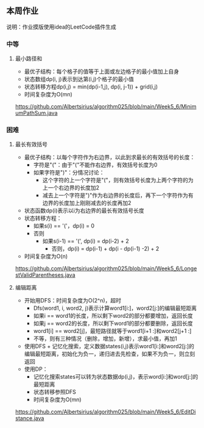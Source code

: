 ## 本周作业

说明：作业摸版使用idea的LeetCode插件生成

### 中等

1. 最小路径和 

   - 最优子结构：每个格子的值等于上面或左边格子的最小值加上自身
   - 状态数组dp(i, j)表示到达第(i,j)个格子的最小值
   - 状态转移方程dp(i,j) = min(dp(i-1,j), dp(i, j-1)) + grid(i,j)
   - 时间复杂度为O(mn)

   https://github.com/Albertsirius/algorithm025/blob/main/Week5_6/MinimumPathSum.java

### 困难

1. 最长有效括号

   - 最优子结构：以每个字符作为右边界，以此到求最长的有效括号的长度：
     - 字符是"("：由于"("不能作右边界，有效括号长度为0
     - 如果字符是")"：分情况讨论：
       - 这个字符的上一个字符是"("，则有效括号长度为上两个字符的为上一个右边界的长度加2
       - 减去上一个字符是")"作为右边界的长度后，再下一个字符作为有边界的长度加上刚刚减去的长度再加2
   - 状态函数dp(i)表示以i为右边界的最长有效括号长度
   - 状态转移方程：
     - 如果s(i) == '('，dp(i) = 0
     - 否则
       - 如果s(i-1) == '(', dp(i) = dp(i-2) + 2
         - 否则，dp(i) = dp(i-1) + dp(i - dp(i-1) -2) + 2
   - 时间复杂度为O(n)

   https://github.com/Albertsirius/algorithm025/blob/main/Week5_6/LongestValidParentheses.java

2. 编辑距离

   - 开始用DFS：时间复杂度为O(2^n)，超时
     - Dfs(word1, i,  word2, j)表示计算word1[i:]，word2[j:]的编辑最短距离
     - 如果i == word1的长度，所以剩下word2的部分都要增加，返回长度
     - 如果j == word2的长度，所以剩下word1的部分都要删除，返回长度
     - word1[i] == word2[j]，最短路径就等于word1[i+1 :]和word2[j+1 :]
     - 不等，则有三种情况（删除，增加，新增），求最小值，再加1
   - 使用DFS + 记忆化搜索，定义数据states(i,j)表示word1[i:]和word2[j:]的编辑最短距离，初始化为负一，递归进去先检查，如果不为负一，则立刻返回
   - 使用DP：
     - 记忆化搜索states可以转为状态数据dp(i,j)，表示word[i:]和word[j:]的最短距离
     - 状态转移参照DFS
     - 时间复杂度为O(mn)

   https://github.com/Albertsirius/algorithm025/blob/main/Week5_6/EditDistance.java